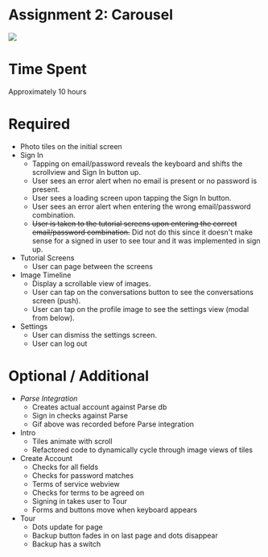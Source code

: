 Assignment 2: Carousel
======================

<img src="https://raw.githubusercontent.com/kevnull/ios-course-carousel/master/carousel.gif"/>

# Time Spent
Approximately 10 hours

# Required

* Photo tiles on the initial screen
* Sign In
   * Tapping on email/password reveals the keyboard and shifts the scrollview and Sign In button up.
   * User sees an error alert when no email is present or no password is present.
   * User sees a loading screen upon tapping the Sign In button.
   * User sees an error alert when entering the wrong email/password combination.
   * ~~User is taken to the tutorial screens upon entering the correct email/password combination.~~ Did not do this since it doesn't make sense for a signed in user to see tour and it was implemented in sign up.
* Tutorial Screens
   * User can page between the screens
* Image Timeline
   * Display a scrollable view of images.
   * User can tap on the conversations button to see the conversations screen (push).
   * User can tap on the profile image to see the settings view (modal from below).
* Settings
   * User can dismiss the settings screen.
   * User can log out

# Optional / Additional

* *Parse Integration*
   * Creates actual account against Parse db
   * Sign in checks against Parse
   * Gif above was recorded before Parse integration
* Intro
   * Tiles animate with scroll
   * Refactored code to dynamically cycle through image views of tiles
* Create Account
   * Checks for all fields
   * Checks for password matches
   * Terms of service webview
   * Checks for terms to be agreed on
   * Signing in takes user to Tour
   * Forms and buttons move when keyboard appears
* Tour
   * Dots update for page
   * Backup button fades in on last page and dots disappear
   * Backup has a switch

